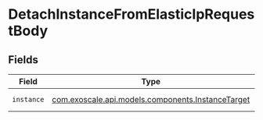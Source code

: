 # DetachInstanceFromElasticIpRequestBody


## Fields

| Field                                                                                          | Type                                                                                           | Required                                                                                       | Description                                                                                    |
| ---------------------------------------------------------------------------------------------- | ---------------------------------------------------------------------------------------------- | ---------------------------------------------------------------------------------------------- | ---------------------------------------------------------------------------------------------- |
| `instance`                                                                                     | [com.exoscale.api.models.components.InstanceTarget](../../models/components/InstanceTarget.md) | :heavy_check_mark:                                                                             | Target Instance                                                                                |